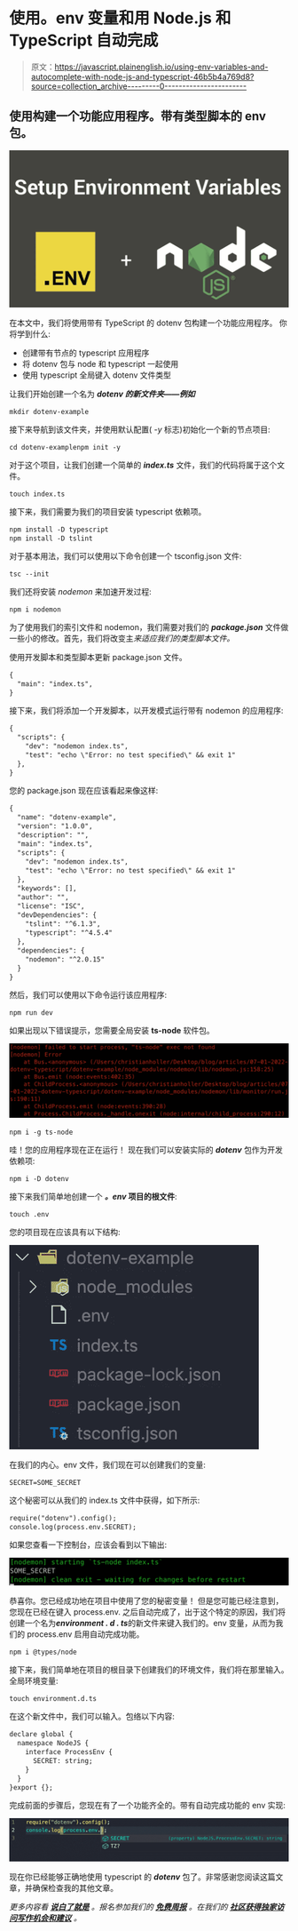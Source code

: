 # 使用。env 变量和用 Node.js 和 TypeScript 自动完成

> 原文：<https://javascript.plainenglish.io/using-env-variables-and-autocomplete-with-node-js-and-typescript-46b5b4a769d8?source=collection_archive---------0----------------------->

## 使用构建一个功能应用程序。带有类型脚本的 env 包。

![](img/413bc752d9da76a02b055a0f87fbd72f.png)

在本文中，我们将使用带有 TypeScript 的 dotenv 包构建一个功能应用程序。
你将学到什么:

*   创建带有节点的 typescript 应用程序
*   将 dotenv 包与 node 和 typescript 一起使用
*   使用 typescript 全局键入 dotenv 文件类型

让我们开始创建一个名为 ***dotenv 的新文件夹——例如***

```
mkdir dotenv-example
```

接下来导航到该文件夹，并使用默认配置( *-y* 标志)初始化一个新的节点项目:

```
cd dotenv-examplenpm init -y
```

对于这个项目，让我们创建一个简单的 ***index.ts*** 文件，我们的代码将属于这个文件。

```
touch index.ts
```

接下来，我们需要为我们的项目安装 typescript 依赖项。

```
npm install -D typescript
npm install -D tslint
```

对于基本用法，我们可以使用以下命令创建一个 tsconfig.json 文件:

```
tsc --init
```

我们还将安装 *nodemon* 来加速开发过程:

```
npm i nodemon
```

为了使用我们的索引文件和 nodemon，我们需要对我们的 ***package.json*** 文件做一些小的修改。首先，我们将改变主*来适应我们的类型脚本文件。*

使用开发脚本和类型脚本更新 package.json 文件。

```
{
  "main": "index.ts",
}
```

接下来，我们将添加一个开发脚本，以开发模式运行带有 nodemon 的应用程序:

```
{
  "scripts": {
    "dev": "nodemon index.ts",
    "test": "echo \"Error: no test specified\" && exit 1"
  },
}
```

您的 package.json 现在应该看起来像这样:

```
{
  "name": "dotenv-example",
  "version": "1.0.0",
  "description": "",
  "main": "index.ts",
  "scripts": {
    "dev": "nodemon index.ts",
    "test": "echo \"Error: no test specified\" && exit 1"
  },
  "keywords": [],
  "author": "",
  "license": "ISC",
  "devDependencies": {
    "tslint": "^6.1.3",
    "typescript": "^4.5.4"
  },
  "dependencies": {
    "nodemon": "^2.0.15"
  }
}
```

然后，我们可以使用以下命令运行该应用程序:

```
npm run dev
```

如果出现以下错误提示，您需要全局安装 **ts-node** 软件包。

![](img/5cf30077ceb86211fd0f5fc3fa343739.png)

```
npm i -g ts-node
```

哇！您的应用程序现在正在运行！
现在我们可以安装实际的 ***dotenv*** 包作为开发依赖项:

```
npm i -D dotenv
```

接下来我们简单地创建一个 ***。env* 项目的根文件**:

```
touch .env
```

您的项目现在应该具有以下结构:

![](img/2daa726720278c7638687787826ca398.png)

在我们的内心。env 文件，我们现在可以创建我们的变量:

```
SECRET=SOME_SECRET
```

这个秘密可以从我们的 index.ts 文件中获得，如下所示:

```
require("dotenv").config();
console.log(process.env.SECRET);
```

如果您查看一下控制台，应该会看到以下输出:

![](img/d74fe4a678e717436d9a32ea45308383.png)

恭喜你。您已经成功地在项目中使用了您的秘密变量！
但是您可能已经注意到，您现在已经在键入 process.env.
之后自动完成了，出于这个特定的原因，我们将创建一个名为***environment . d . ts***的新文件来键入我们的。env 变量，从而为我们的 process.env 启用自动完成功能。

```
npm i @types/node
```

接下来，我们简单地在项目的根目录下创建我们的环境文件，我们将在那里输入。全局环境变量:

```
touch environment.d.ts
```

在这个新文件中，我们可以输入。包络以下内容:

```
declare global {
  namespace NodeJS {
    interface ProcessEnv {
      SECRET: string;
    }
  }
}export {};
```

完成前面的步骤后，您现在有了一个功能齐全的。带有自动完成功能的 env 实现:

![](img/634620072e25b2f7aadc08d1dd98c981.png)

现在你已经能够正确地使用 typescript 的 ***dotenv*** 包了。非常感谢您阅读这篇文章，并确保检查我的其他文章。

*更多内容看* [***说白了就是***](http://plainenglish.io/) *。报名参加我们的* [***免费周报***](http://newsletter.plainenglish.io/) *。在我们的* [***社区获得独家访问写作机会和建议***](https://discord.gg/GtDtUAvyhW) *。*